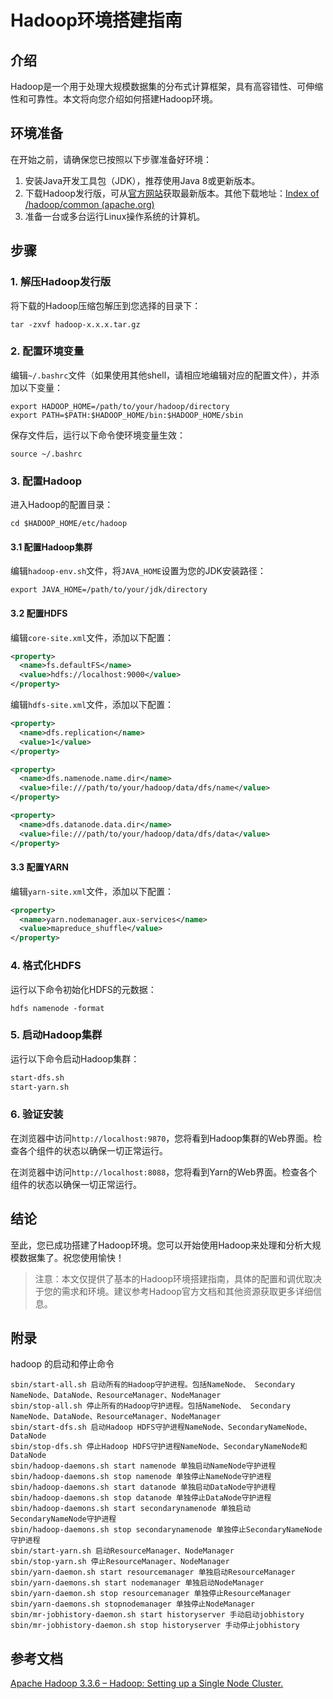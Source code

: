 # Hadoop环境搭建指南

## 介绍

Hadoop是一个用于处理大规模数据集的分布式计算框架，具有高容错性、可伸缩性和可靠性。本文将向您介绍如何搭建Hadoop环境。

## 环境准备

在开始之前，请确保您已按照以下步骤准备好环境：

1. 安装Java开发工具包（JDK），推荐使用Java 8或更新版本。
2. 下载Hadoop发行版，可从[官方网站](https://hadoop.apache.org/release.html)获取最新版本。其他下载地址：[Index of /hadoop/common (apache.org)](https://downloads.apache.org/hadoop/common/)
3. 准备一台或多台运行Linux操作系统的计算机。

## 步骤

### 1. 解压Hadoop发行版

将下载的Hadoop压缩包解压到您选择的目录下：

```shell
tar -zxvf hadoop-x.x.x.tar.gz
```

### 2. 配置环境变量

编辑`~/.bashrc`文件（如果使用其他shell，请相应地编辑对应的配置文件），并添加以下变量：

```shell
export HADOOP_HOME=/path/to/your/hadoop/directory
export PATH=$PATH:$HADOOP_HOME/bin:$HADOOP_HOME/sbin
```

保存文件后，运行以下命令使环境变量生效：

```shell
source ~/.bashrc
```

### 3. 配置Hadoop

进入Hadoop的配置目录：

```shell
cd $HADOOP_HOME/etc/hadoop
```

#### 3.1 配置Hadoop集群

编辑`hadoop-env.sh`文件，将`JAVA_HOME`设置为您的JDK安装路径：

```shell
export JAVA_HOME=/path/to/your/jdk/directory
```

#### 3.2 配置HDFS

编辑`core-site.xml`文件，添加以下配置：

```xml
<property>
  <name>fs.defaultFS</name>
  <value>hdfs://localhost:9000</value>
</property>
```

编辑`hdfs-site.xml`文件，添加以下配置：

```xml
<property>
  <name>dfs.replication</name>
  <value>1</value>
</property>

<property>
  <name>dfs.namenode.name.dir</name>
  <value>file:///path/to/your/hadoop/data/dfs/name</value>
</property>

<property>
  <name>dfs.datanode.data.dir</name>
  <value>file:///path/to/your/hadoop/data/dfs/data</value>
</property>
```

#### 3.3 配置YARN

编辑`yarn-site.xml`文件，添加以下配置：

```xml
<property>
  <name>yarn.nodemanager.aux-services</name>
  <value>mapreduce_shuffle</value>
</property>
```

### 4. 格式化HDFS

运行以下命令初始化HDFS的元数据：

```shell
hdfs namenode -format
```

### 5. 启动Hadoop集群

运行以下命令启动Hadoop集群：

```bash
start-dfs.sh
start-yarn.sh
```

### 6. 验证安装

在浏览器中访问`http://localhost:9870`，您将看到Hadoop集群的Web界面。检查各个组件的状态以确保一切正常运行。

在浏览器中访问`http://localhost:8088`，您将看到Yarn的Web界面。检查各个组件的状态以确保一切正常运行。

## 结论

至此，您已成功搭建了Hadoop环境。您可以开始使用Hadoop来处理和分析大规模数据集了。祝您使用愉快！

> 注意：本文仅提供了基本的Hadoop环境搭建指南，具体的配置和调优取决于您的需求和环境。建议参考Hadoop官方文档和其他资源获取更多详细信息。

## 附录

hadoop 的启动和停止命令

```
sbin/start-all.sh 启动所有的Hadoop守护进程。包括NameNode、 Secondary NameNode、DataNode、ResourceManager、NodeManager
sbin/stop-all.sh 停止所有的Hadoop守护进程。包括NameNode、 Secondary NameNode、DataNode、ResourceManager、NodeManager
sbin/start-dfs.sh 启动Hadoop HDFS守护进程NameNode、SecondaryNameNode、DataNode
sbin/stop-dfs.sh 停止Hadoop HDFS守护进程NameNode、SecondaryNameNode和DataNode
sbin/hadoop-daemons.sh start namenode 单独启动NameNode守护进程
sbin/hadoop-daemons.sh stop namenode 单独停止NameNode守护进程
sbin/hadoop-daemons.sh start datanode 单独启动DataNode守护进程
sbin/hadoop-daemons.sh stop datanode 单独停止DataNode守护进程
sbin/hadoop-daemons.sh start secondarynamenode 单独启动SecondaryNameNode守护进程
sbin/hadoop-daemons.sh stop secondarynamenode 单独停止SecondaryNameNode守护进程
sbin/start-yarn.sh 启动ResourceManager、NodeManager
sbin/stop-yarn.sh 停止ResourceManager、NodeManager
sbin/yarn-daemon.sh start resourcemanager 单独启动ResourceManager
sbin/yarn-daemons.sh start nodemanager 单独启动NodeManager
sbin/yarn-daemon.sh stop resourcemanager 单独停止ResourceManager
sbin/yarn-daemons.sh stopnodemanager 单独停止NodeManager
sbin/mr-jobhistory-daemon.sh start historyserver 手动启动jobhistory
sbin/mr-jobhistory-daemon.sh stop historyserver 手动停止jobhistory
```

## 参考文档

[Apache Hadoop 3.3.6 – Hadoop: Setting up a Single Node Cluster.](https://hadoop.apache.org/docs/stable/hadoop-project-dist/hadoop-common/SingleCluster.html#Standalone_Operation)

